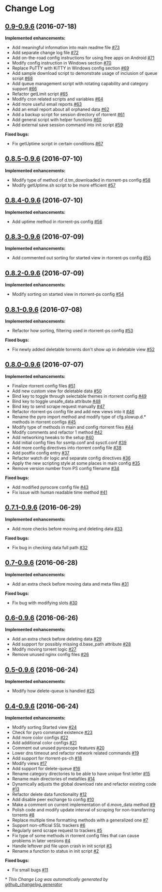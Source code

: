 # Change Log

## [0.9-0.9.6](https://github.com/chros73/rtorrent-ps_setup/tree/0.9-0.9.6) (2016-07-18)
**Implemented enhancements:**

- Add meaningful information into main readme file [\#73](https://github.com/chros73/rtorrent-ps_setup/issues/73)
- Add separate change log file [\#72](https://github.com/chros73/rtorrent-ps_setup/issues/72)
- Add on-the-road config instructions for using free apps on Android  [\#71](https://github.com/chros73/rtorrent-ps_setup/issues/71)
- Modify config instruction in Windows section [\#70](https://github.com/chros73/rtorrent-ps_setup/issues/70)
- Replace PuTTY with KiTTY in Windows config section [\#69](https://github.com/chros73/rtorrent-ps_setup/issues/69)
- Add sample download script to demonstrate usage of inclusion of queue script [\#68](https://github.com/chros73/rtorrent-ps_setup/issues/68)
- Add queue management script with rotating capability and category support [\#66](https://github.com/chros73/rtorrent-ps_setup/issues/66)
- Refactor getLimit script [\#65](https://github.com/chros73/rtorrent-ps_setup/issues/65)
- Modify cron related scripts and variables [\#64](https://github.com/chros73/rtorrent-ps_setup/issues/64)
- Add more useful email reports [\#63](https://github.com/chros73/rtorrent-ps_setup/issues/63)
- Add an email report about all orphaned data [\#62](https://github.com/chros73/rtorrent-ps_setup/issues/62)
- Add a backup script for session directory of rtorrent [\#61](https://github.com/chros73/rtorrent-ps_setup/issues/61)
- Add general script with helper functions [\#60](https://github.com/chros73/rtorrent-ps_setup/issues/60)
- Add external save session command into init script [\#59](https://github.com/chros73/rtorrent-ps_setup/issues/59)

**Fixed bugs:**

- Fix getUptime script in certain conditions [\#67](https://github.com/chros73/rtorrent-ps_setup/issues/67)

## [0.8.5-0.9.6](https://github.com/chros73/rtorrent-ps_setup/tree/0.8.5-0.9.6) (2016-07-10)
**Implemented enhancements:**

- Modify type of method of d.tm\_downloaded in rtorrent-ps config [\#58](https://github.com/chros73/rtorrent-ps_setup/issues/58)
- Modify getUptime.sh script to be more efficient [\#57](https://github.com/chros73/rtorrent-ps_setup/issues/57)

## [0.8.4-0.9.6](https://github.com/chros73/rtorrent-ps_setup/tree/0.8.4-0.9.6) (2016-07-10)
**Implemented enhancements:**

- Add uptime method in rtorrent-ps config [\#56](https://github.com/chros73/rtorrent-ps_setup/issues/56)

## [0.8.3-0.9.6](https://github.com/chros73/rtorrent-ps_setup/tree/0.8.3-0.9.6) (2016-07-09)
**Implemented enhancements:**

- Add commented out sorting for started view in rtorrent-ps config [\#55](https://github.com/chros73/rtorrent-ps_setup/issues/55)

## [0.8.2-0.9.6](https://github.com/chros73/rtorrent-ps_setup/tree/0.8.2-0.9.6) (2016-07-09)
**Implemented enhancements:**

- Modify sorting on started view in rtorrent-ps config [\#54](https://github.com/chros73/rtorrent-ps_setup/issues/54)

## [0.8.1-0.9.6](https://github.com/chros73/rtorrent-ps_setup/tree/0.8.1-0.9.6) (2016-07-08)
**Implemented enhancements:**

- Refactor how sorting, filtering used in rtorrent-ps config [\#53](https://github.com/chros73/rtorrent-ps_setup/issues/53)

**Fixed bugs:**

- Fix newly added deletable torrents don't show up in deletable view [\#52](https://github.com/chros73/rtorrent-ps_setup/issues/52)

## [0.8.0-0.9.6](https://github.com/chros73/rtorrent-ps_setup/tree/0.8.0-0.9.6) (2016-07-07)
**Implemented enhancements:**

- Finalize rtorrent config files [\#51](https://github.com/chros73/rtorrent-ps_setup/issues/51)
- Add new custom view for deletable data [\#50](https://github.com/chros73/rtorrent-ps_setup/issues/50)
- Bind key to toggle through selectable themes in rtorrent config [\#49](https://github.com/chros73/rtorrent-ps_setup/issues/49)
- Bind key to toggle unsafe\_data attribute [\#48](https://github.com/chros73/rtorrent-ps_setup/issues/48)
- Bind key to send scrape request manually [\#47](https://github.com/chros73/rtorrent-ps_setup/issues/47)
- Refactor rtorrent-ps config file and add new views into it [\#46](https://github.com/chros73/rtorrent-ps_setup/issues/46)
- Rename the pyro import method and modify type of cfg.slowup.d.\* methods in rtorrent configs [\#45](https://github.com/chros73/rtorrent-ps_setup/issues/45)
- Modify type of methods in main and config rtorrent files [\#44](https://github.com/chros73/rtorrent-ps_setup/issues/44)
- Modify comments and refactor 1 method [\#42](https://github.com/chros73/rtorrent-ps_setup/issues/42)
- Add networking tweaks to the setup [\#40](https://github.com/chros73/rtorrent-ps_setup/issues/40)
- Add initial config files for ssmtp.conf and sysctl.conf [\#39](https://github.com/chros73/rtorrent-ps_setup/issues/39)
- Add more config directives into rtorrent config file [\#38](https://github.com/chros73/rtorrent-ps_setup/issues/38)
- Add postfix config entry [\#37](https://github.com/chros73/rtorrent-ps_setup/issues/37)
- Refactor watch dir logic and separate config directives [\#36](https://github.com/chros73/rtorrent-ps_setup/issues/36)
- Apply the new scripting style at some places in main config [\#35](https://github.com/chros73/rtorrent-ps_setup/issues/35)
- Remove version number from PS config filename [\#34](https://github.com/chros73/rtorrent-ps_setup/issues/34)

**Fixed bugs:**

- Add modified pyrocore config file [\#43](https://github.com/chros73/rtorrent-ps_setup/issues/43)
- Fix issue with human readable time method [\#41](https://github.com/chros73/rtorrent-ps_setup/issues/41)

## [0.7.1-0.9.6](https://github.com/chros73/rtorrent-ps_setup/tree/0.7.1-0.9.6) (2016-06-29)
**Implemented enhancements:**

- Add more checks before moving and deleting data [\#33](https://github.com/chros73/rtorrent-ps_setup/issues/33)

**Fixed bugs:**

- Fix bug in checking data full path [\#32](https://github.com/chros73/rtorrent-ps_setup/issues/32)

## [0.7-0.9.6](https://github.com/chros73/rtorrent-ps_setup/tree/0.7-0.9.6) (2016-06-28)
**Implemented enhancements:**

- Add an extra check before moving data and meta files [\#31](https://github.com/chros73/rtorrent-ps_setup/issues/31)

**Fixed bugs:**

- Fix bug with modifying slots [\#30](https://github.com/chros73/rtorrent-ps_setup/issues/30)

## [0.6-0.9.6](https://github.com/chros73/rtorrent-ps_setup/tree/0.6-0.9.6) (2016-06-26)
**Implemented enhancements:**

- Add an extra check before deleting data [\#29](https://github.com/chros73/rtorrent-ps_setup/issues/29)
- Add support for possibly missing d.base\_path attribute [\#28](https://github.com/chros73/rtorrent-ps_setup/issues/28)
- Modify moving torrent logic  [\#27](https://github.com/chros73/rtorrent-ps_setup/issues/27)
- Remove unused nginx config files [\#26](https://github.com/chros73/rtorrent-ps_setup/issues/26)

## [0.5-0.9.6](https://github.com/chros73/rtorrent-ps_setup/tree/0.5-0.9.6) (2016-06-24)
**Implemented enhancements:**

- Modify how delete-queue is handled [\#25](https://github.com/chros73/rtorrent-ps_setup/issues/25)

## [0.4-0.9.6](https://github.com/chros73/rtorrent-ps_setup/tree/0.4-0.9.6) (2016-06-24)
**Implemented enhancements:**

- Modify sorting Started view [\#24](https://github.com/chros73/rtorrent-ps_setup/issues/24)
- Check for pyro command existence [\#23](https://github.com/chros73/rtorrent-ps_setup/issues/23)
- Add more color configs [\#22](https://github.com/chros73/rtorrent-ps_setup/issues/22)
- Add additional color configs [\#21](https://github.com/chros73/rtorrent-ps_setup/issues/21)
- Comment out unused pyroscope features [\#20](https://github.com/chros73/rtorrent-ps_setup/issues/20)
- Lower dns timeout and refactor network related commands [\#19](https://github.com/chros73/rtorrent-ps_setup/issues/19)
- Add support for rtorrent-ps-ch [\#18](https://github.com/chros73/rtorrent-ps_setup/issues/18)
- Modify views [\#17](https://github.com/chros73/rtorrent-ps_setup/issues/17)
- Add support for delete-queue [\#16](https://github.com/chros73/rtorrent-ps_setup/issues/16)
- Rename category directories to be able to have unique first letter [\#15](https://github.com/chros73/rtorrent-ps_setup/issues/15)
- Rename main directories of metafiles [\#14](https://github.com/chros73/rtorrent-ps_setup/issues/14)
- Dynamically adjusts the global download rate and refactor existing code [\#13](https://github.com/chros73/rtorrent-ps_setup/issues/13)
- Refactor delete data functionality [\#12](https://github.com/chros73/rtorrent-ps_setup/issues/12)
- Add disable peer exchange to config [\#10](https://github.com/chros73/rtorrent-ps_setup/issues/10)
- Make a comment on current implementation of d.move\_data method [\#9](https://github.com/chros73/rtorrent-ps_setup/issues/9)
- Polish code and modify update interval of scraping for non-transfarring torrents [\#8](https://github.com/chros73/rtorrent-ps_setup/issues/8)
- Replace multiple time formatting methods with a generalized one [\#7](https://github.com/chros73/rtorrent-ps_setup/issues/7)
- Support non-official SSL trackers [\#6](https://github.com/chros73/rtorrent-ps_setup/issues/6)
- Regularly send scrape request to trackers [\#5](https://github.com/chros73/rtorrent-ps_setup/issues/5)
- Fix type of some methods in rtorrent config files that can cause problems in later versions [\#4](https://github.com/chros73/rtorrent-ps_setup/issues/4)
- Handle leftover pid file upon crash in init script [\#3](https://github.com/chros73/rtorrent-ps_setup/issues/3)
- Rename a function to status in init script [\#2](https://github.com/chros73/rtorrent-ps_setup/issues/2)

**Fixed bugs:**

- Fix small bugs [\#11](https://github.com/chros73/rtorrent-ps_setup/issues/11)



\* *This Change Log was automatically generated by [github_changelog_generator](https://github.com/skywinder/Github-Changelog-Generator)*
